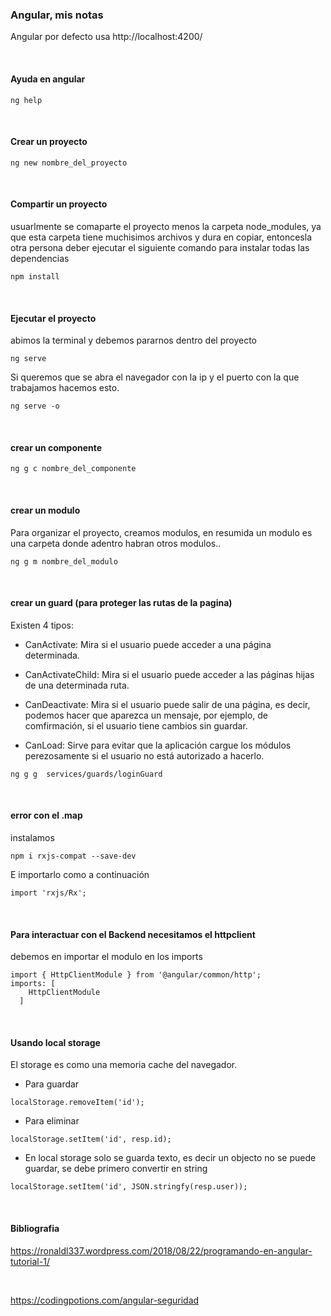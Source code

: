 ### Angular, mis notas
Angular por defecto usa http://localhost:4200/ 

<br/>

#### Ayuda en angular
```
ng help
```
<br/>

#### Crear un proyecto
```
ng new nombre_del_proyecto
```
<br/>

#### Compartir un proyecto
usuarlmente se comaparte el proyecto menos la carpeta node_modules, ya que esta carpeta tiene muchisimos archivos y dura en copiar, entoncesla otra persona deber ejecutar el siguiente comando para instalar todas las dependencias
```
npm install
```

<br/>

#### Ejecutar el proyecto
abimos la terminal y debemos pararnos dentro del proyecto
```
ng serve
```
Si queremos que se abra el navegador con la ip y el puerto con la que trabajamos hacemos esto. 
```
ng serve -o
```

<br/>


#### crear un componente

```
ng g c nombre_del_componente
```

<br/>


#### crear un modulo
Para organizar el proyecto, creamos modulos, en resumida un modulo es una carpeta donde adentro habran otros modulos..
```
ng g m nombre_del_modulo
```

<br/>


#### crear un guard (para proteger las rutas de la pagina)

Existen 4 tipos:
* CanActivate: Mira si el usuario puede acceder a una página determinada.

* CanActivateChild: Mira si el usuario puede acceder a las páginas hijas de una determinada ruta.

* CanDeactivate: Mira si el usuario puede salir de una página, es decir, podemos hacer que aparezca un mensaje, por ejemplo, de comfirmación, si el usuario tiene cambios sin guardar.

* CanLoad: Sirve para evitar que la aplicación cargue los módulos perezosamente si el usuario no está autorizado a hacerlo.

```
ng g g  services/guards/loginGuard
```


<br/>

#### error con el .map
instalamos
```
npm i rxjs-compat --save-dev
```
E importarlo como a continuación

```
import 'rxjs/Rx';
```

<br/>

#### Para interactuar con el Backend necesitamos el httpclient
debemos en importar el modulo en los imports

```
import { HttpClientModule } from '@angular/common/http';
imports: [
    HttpClientModule
  ]
```

<br/>

#### Usando local storage

El storage es como una memoria cache del navegador.

* Para guardar

```
localStorage.removeItem('id');
```

* Para eliminar 

```
localStorage.setItem('id', resp.id);
```

* En local storage solo se guarda texto, es decir un objecto no se puede guardar, se debe primero convertir en string

```
localStorage.setItem('id', JSON.stringfy(resp.user));
```

<br/>

#### Bibliografia

https://ronaldl337.wordpress.com/2018/08/22/programando-en-angular-tutorial-1/

<br/>

https://codingpotions.com/angular-seguridad
